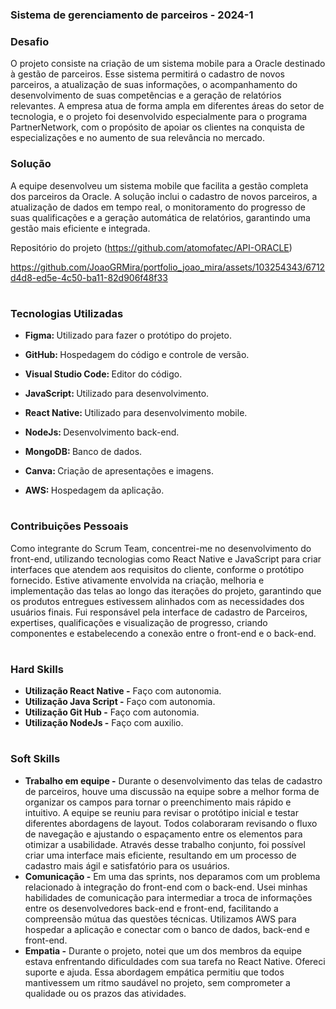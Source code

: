 ### Sistema de gerenciamento de parceiros - 2024-1

### Desafio

O projeto consiste na criação de um sistema mobile para a Oracle destinado à gestão de parceiros. Esse sistema permitirá o cadastro de novos parceiros, a atualização de suas informações, o acompanhamento do desenvolvimento de suas competências e a geração de relatórios relevantes. A empresa atua de forma ampla em diferentes áreas do setor de tecnologia, e o projeto foi desenvolvido especialmente para o programa PartnerNetwork, com o propósito de apoiar os clientes na conquista de especializações e no aumento de sua relevância no mercado.

### Solução

A equipe desenvolveu um sistema mobile que facilita a gestão completa dos parceiros da Oracle. A solução inclui o cadastro de novos parceiros, a atualização de dados em tempo real, o monitoramento do progresso de suas qualificações e a geração automática de relatórios, garantindo uma gestão mais eficiente e integrada.

Repositório do projeto (https://github.com/atomofatec/API-ORACLE)

https://github.com/JoaoGRMira/portfolio_joao_mira/assets/103254343/6712d4d8-ed5e-4c50-ba11-82d906f48f33

<h1></h1>

### Tecnologias Utilizadas
<div>
    <ul>
      <li>
        <b> Figma: </b> Utilizado para fazer o protótipo do projeto.
      </li>
    </ul>
  </span>
</div>
<div>
    <ul>
      <li>
        <b> GitHub: </b> Hospedagem do código e controle de versão. 
      </li>
    </ul>
  </span>
</div>
<div>
    <ul>
      <li>
        <b> Visual Studio Code: </b> Editor do código.
      </li>
    </ul>
  </span>
</div>
<div>
    <ul>
      <li>
        <b> JavaScript: </b> Utilizado para desenvolvimento.
      </li>
    </ul>
  </span>
</div>
<div>
    <ul>
      <li>
        <b> React Native: </b> Utilizado para desenvolvimento mobile.
      </li>
    </ul>
  </span>
</div>
<div>
    <ul>
      <li>
        <b> NodeJs: </b> Desenvolvimento back-end.
      </li>
    </ul>
  </span>
</div>
<div>
    <ul>
      <li>
        <b> MongoDB: </b> Banco de dados.
      </li>
    </ul>
  </span>
</div>
<div>
    <ul>
      <li>
        <b> Canva: </b> Criação de apresentações e imagens.
      </li>
    </ul>
  </span>
</div>
<div>
    <ul>
      <li>
        <b> AWS: </b> Hospedagem da aplicação.
      </li>
    </ul>
  </span>
</div>

<h1></h1>

### Contribuições Pessoais
Como integrante do Scrum Team, concentrei-me no desenvolvimento do front-end, utilizando tecnologias como React Native e JavaScript para criar interfaces que atendem aos requisitos do cliente, conforme o protótipo fornecido. Estive ativamente envolvida na criação, melhoria e implementação das telas ao longo das iterações do projeto, garantindo que os produtos entregues estivessem alinhados com as necessidades dos usuários finais. Fui responsável pela interface de cadastro de Parceiros, expertises, qualificações e visualização de progresso, criando componentes e estabelecendo a conexão entre o front-end e o back-end.
<h1></h1>

### Hard Skills
<ul>
  <li><b> Utilização React Native -</b> Faço com autonomia.</li>
  <li><b> Utilização Java Script -</b> Faço com autonomia.</li>
  <li><b> Utilização Git Hub -</b> Faço com autonomia.</li>
  <li><b> Utilização NodeJs -</b> Faço com auxilio.</li>
</ul>

<h1></h1>

### Soft Skills
<ul>
  <li><b>Trabalho em equipe -</b> Durante o desenvolvimento das telas de cadastro de parceiros, houve uma discussão na equipe sobre a melhor forma de organizar os campos para tornar o preenchimento mais rápido e intuitivo. A equipe se reuniu para revisar o protótipo inicial e testar diferentes abordagens de layout. Todos colaboraram revisando o fluxo de navegação e ajustando o espaçamento entre os elementos para otimizar a usabilidade. Através desse trabalho conjunto, foi possível criar uma interface mais eficiente, resultando em um processo de cadastro mais ágil e satisfatório para os usuários. </li>
  <li><b>Comunicação -</b> Em uma das sprints, nos deparamos com um problema relacionado à integração do front-end com o back-end. Usei minhas habilidades de comunicação para intermediar a troca de informações entre os desenvolvedores back-end e front-end, facilitando a compreensão mútua das questões técnicas. Utilizamos AWS para hospedar a aplicação e conectar com o banco de dados, back-end e front-end. </li>
  <li><b>Empatia -</b> Durante o projeto, notei que um dos membros da equipe estava enfrentando dificuldades com sua tarefa no React Native. Ofereci suporte e ajuda. Essa abordagem empática permitiu que todos mantivessem um ritmo saudável no projeto, sem comprometer a qualidade ou os prazos das atividades. </li>
</ul>
